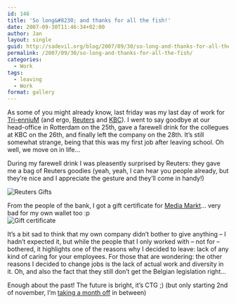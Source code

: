 ```yaml
---
id: 146
title: 'So long&#8230; and thanks for all the fish!'
date: 2007-09-30T11:46:34+02:00
author: Jan
layout: single
guid: http://sadevil.org/blog/2007/09/30/so-long-and-thanks-for-all-the-fish/
permalink: /2007/09/30/so-long-and-thanks-for-all-the-fish/
categories:
  - Work
tags:
  - leaving
  - Work
format: gallery
---
```

As some of you might already know, last friday was my last day of work for <a href="http://www.triennium.com/" target="_blank">Tri-enniuM</a> (and ergo, <a href="http://www.reuters.com" target="_blank">Reuters</a> and <a href="http://www.kbc.be" target="_blank">KBC</a>). I went to say goodbye at our head-office in Rotterdam on the 25th, gave a farewell drink for the collegues at KBC on the 26th, and finally left the company on the 28th. It&#8217;s still somewhat strange, being that this was my first job after leaving school. Oh well, we move on in life&#8230;

During my farewell drink I was pleasently surprised by Reuters: they gave me a bag of Reuters goodies (yeah, yeah, I can hear you people already, but they&#8217;re nice and I appreciate the gesture and they&#8217;ll come in handy!)

![Reuters Gifts]("/assets/images/2007/09/IMG_3794-sm.jpg "Reuters Gifts") 

From the people of the bank, I got a gift certificate for <a href="http://www.mediamarkt.be/" target="_blank">Media Markt</a>&#8230; very bad for my own wallet too :p  
![Gift certificate]("/assets/images/2007/09/IMG_3803-sm.jpg "Gift certificate") 

It&#8217;s a bit sad to think that my own company didn&#8217;t bother to give anything &#8211; I hadn&#8217;t expected it, but while the people that I only worked with &#8211; not for &#8211; bothered, it highlights one of the reasons why I decided to leave: lack of any kind of caring for your employees. For those that are wondering: the other reasons I decided to change jobs is the lack of actual work and diversity in it. Oh, and also the fact that they still don&#8217;t get the Belgian legislation right&#8230;

Enough about the past! The future is bright, it&#8217;s CTG ;) (but only starting 2nd of november, I&#8217;m <a href="https://kcore.org/2007/08/01/change-of-work/" target="_blank">taking a month off</a> in between)
